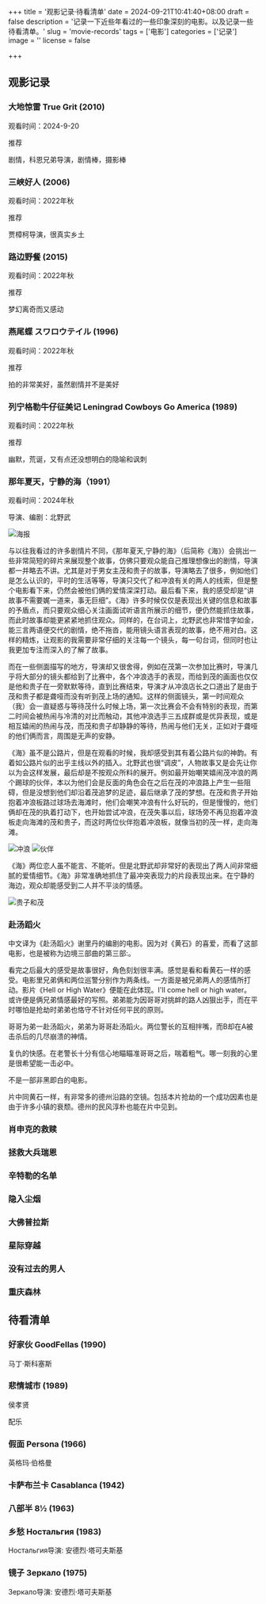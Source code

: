 +++
title = '观影记录·待看清单'
date = 2024-09-21T10:41:40+08:00
draft = false
description = '记录一下近些年看过的一些印象深刻的电影。以及记录一些待看清单。'
slug = 'movie-records'
tags = ['电影']
categories = ['记录']
image = ''
license = false

+++
## 观影记录

### 大地惊雷 True Grit (2010)

观看时间：2024-9-20

推荐

剧情，科恩兄弟导演，剧情棒，摄影棒

### 三峡好人 (2006)

观看时间：2022年秋

推荐

贾樟柯导演，很真实乡土

### 路边野餐 (2015)

观看时间：2022年秋

推荐

梦幻离奇而又感动

### 燕尾蝶 スワロウテイル (1996)

观看时间：2022年秋

推荐

拍的非常美好，虽然剧情并不是美好

### 列宁格勒牛仔征美记 Leningrad Cowboys Go America (1989)

观看时间：2022年秋

推荐

幽默，荒诞，又有点还没想明白的隐喻和讽刺


### 那年夏天，宁静的海（1991）

观看时间：2024年秋

导演、编剧：北野武

![海报](poster-resize.jpg)

与以往我看过的许多剧情片不同，《那年夏天,宁静的海》（后简称《海》）会挑出一些非常简短的碎片来展现整个故事，仿佛只要观众能自己推理想像出的剧情，导演都一并略去不讲。尤其是对于男女主茂和贵子的故事，导演略去了很多，例如他们是怎么认识的，平时的生活等等，导演只交代了和冲浪有关的两人的线索，但是整个电影看下来，仍然会被他们俩的爱情深深打动。最后看下来，我的感受却是“讲故事不需要娓一道来，事无巨细”。《海》许多时候仅仅是表现出关键的信息和故事的予盾点，而只要观众细心关注画面试听语言所展示的细节，便仍然能抓住故事，而此时故事却能更紧紧地抓住观众。同样的，在台词上，北野武也非常惜字如金，能三言两语便交代的剧情，绝不拖沓，能用镜头语言表现的故事，绝不用对白。这样的精炼，让观影的我需要非常仔细的关注每一个镜头，每一句台词，但同时也让我更加专注而深入的了解了故事。

而在一些侧面描写的地方，导演却又很舍得，例如在茂第一次参加比赛时，导演几乎将大部分的镜头都给到了比赛中，各个冲浪选手的表现，而给到茂的画面也仅仅是他和贵子在一旁默默等待，直到比赛结束，导演才从冲浪店长之口道出了是由于茂和贵子都是聋哑而没有听到茂上场的通知。这样的侧面镜头，第一时间观众（我）会一直疑惑与等待茂什么时候上场，第一次比赛会不会有特别的表现，而第二时间会被热闹与冷清的对比而触动，其他冲浪选手三五成群或是优异表现，或是相互嬉闹的热闹与茂，而茂和贵子却静静的等待，热闹与他们无关，正如对于聋哑的他们俩而言，周围是无声的安静。

《海》虽不是公路片，但是在观看的时候，我却感受到其有着公路片似的神韵。有着如公路片似的出乎主线以外的插入。北野武也很“调皮”，人物故事又是会先让你以为会这样发展，最后却是不按观众所料的展开。例如最开始嘲笑嬉闹茂冲浪的两个踢球的伙伴，本以为他们会是反面的角色会在之后在茂的冲浪路上产生一些阻碍，但是没想到他们却沿着茂追梦的足迹，最后继承了茂的梦想。在茂和贵子开始抱着冲浪板路过球场去海滩时，他们会嘲笑冲浪有什么好玩的，但是慢慢的，他们俩却在茂的执着打动下，也开始尝试冲浪，在茂失事以后，球场旁不再见抱着冲浪板走向海滩的茂和贵子，而这时两位伙伴抱着冲浪板，就像当初的茂一样，走向海滩。

![冲浪](surf.png)
![伙伴](pals.png)

《海》两位恋人虽不能言、不能听。但是北野武却非常好的表现出了两人间非常细腻的爱情细节。《海》非常准确地抓住了最冲突表现力的片段表现出来。在宁静的海边，观众却能感受到二人并不平淡的情感。

![贵子和茂](a-scene-at-the-sea.jpg)

### 赴汤蹈火

中文译为《赴汤蹈火》谢里丹的编剧的电影。因为对《黄石》的喜爱，而看了这部电影，也是被称为边境三部曲的第三部:。

看完之后最大的感受是故事很好，角色刻划很丰满。感觉是看和看黄石一样的感受。电影里兄弟俩和两位巡警分别作为两条线。一方面是被兄弟两人的感情所打动。影片《Hell or High Water》便能在此体现。I'll come hell or high water。或许便是俩兄弟情感最好的写照。弟弟能为因哥哥对挑衅的路人凶狠出手，而在平时哪怕是抢劫时弟弟也恪守不针对任何平民的原则。

哥哥为弟一赴汤蹈火，弟弟为哥哥赴汤蹈火。两位警长的互相拌嘴，而B却在A被击杀后的几尽崩溃的神情。

复仇的快感。在老警长十分有信心地瞄瞄准哥哥之后，喘着粗气。哪一刻我的心里是很希望能一击必中。

不是一部非黑即白的电影。

片中同黄石一样，有非常多的德州沿路的空镜。包括本片抢劫的一个成功因素也是由于许多小镇的衰颓。德州的民风淳朴也能在片中见到。


### 肖申克的救赎

### 拯救大兵瑞恩

### 辛特勒的名单

### 隐入尘烟

### 大佛普拉斯

### 星际穿越

### 没有过去的男人

### 重庆森林

## 待看清单

### 好家伙 GoodFellas (1990)

马丁·斯科塞斯

### 悲情城市 (1989)

侯孝贤

配乐

### 假面 Persona (1966)

英格玛·伯格曼

### 卡萨布兰卡 Casablanca (1942)

### 八部半 8½ (1963)

### 乡愁 Ностальгия (1983)

Ностальгия导演: 安德烈·塔可夫斯基

### 镜子 Зеркало (1975)

Зеркало导演: 安德烈·塔可夫斯基


